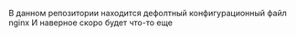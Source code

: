 В данном репозитории находится дефолтный конфигурационный файл nginx
И наверное скоро будет что-то еще
